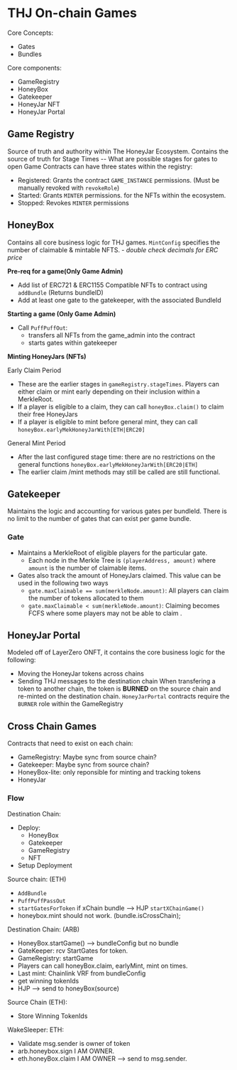 # THJ On-chain Games

Core Concepts:
- Gates
- Bundles


Core components:
- GameRegistry
- HoneyBox
- Gatekeeper
- HoneyJar NFT
- HoneyJar Portal

## Game Registry

Source of truth and authority within The HoneyJar Ecosystem. 
Contains the source of truth for Stage Times -- What are possible stages for gates to open
Game Contracts can have three states within the registry:
- Registered: Grants the contract `GAME_INSTANCE` permissions. (Must be manually revoked with `revokeRole`)
- Started: Grants `MINTER` permissions. for the NFTs within the ecosystem. 
- Stopped: Revokes `MINTER` permissions

##  HoneyBox

Contains all core business logic for THJ games. 
`MintConfig` specifies the number of claimable & mintable NFTS. 
    - _double check decimals for ERC price_

**Pre-req for a game(Only Game Admin)**
- Add list of ERC721 & ERC1155 Compatible NFTs to contract using `addBundle` (Returns bundleID)
- Add at least one gate to the gatekeeper, with the associated BundleId

**Starting a game (Only Game Admin)**
- Call `PuffPuffOut`: 
    - transfers all NFTs from the game_admin into the contract
    - starts gates within gatekeeper

**Minting HoneyJars (NFTs)**

Early Claim Period
- These are the earlier stages in `gameRegistry.stageTimes`. Players can either claim or mint early depending on their inclusion within a MerkleRoot.
- If a player is eligible to a claim, they can call `honeyBox.claim()` to claim their free HoneyJars
- If a player is eligible to mint before general mint, they can call `honeyBox.earlyMekHoneyJarWith[ETH|ERC20]`

General Mint Period
- After the last configured stage time: there are no restrictions on the general functions `honeyBox.earlyMekHoneyJarWith[ERC20|ETH]`
- The earlier claim /mint methods may still be called are still functional. 


## Gatekeeper

Maintains the logic and accounting for various gates per bundleId. There is no limit to the number of gates that can exist per game bundle. 

### Gate
- Maintains a MerkleRoot of eligible players for the particular gate. 
    - Each node in the Merkle Tree is `(playerAddress, amount)` where `amount` is the number of claimable items. 
- Gates also track the amount of HoneyJars claimed. This value can be used in the following two ways
    - `gate.maxClaimable == sum(merkleNode.amount)`: All players can claim the number of tokens allocated to them
    - `gate.maxClaimable < sum(merkleNode.amount)`: Claiming becomes FCFS where some players may not be able to claim .


## HoneyJar Portal

Modeled off of LayerZero ONFT, it contains the core business logic for the following:
- Moving the HoneyJar tokens across chains
- Sending THJ messages to the destination chain
When transfering a token to another chain, the token is **BURNED** on the source chain and re-minted on the destination chain. 
`HoneyJarPortal` contracts require the `BURNER` role within the GameRegistry

## Cross Chain Games

Contracts that need to exist on each chain:
- GameRegistry: Maybe sync from source chain?
- Gatekeeper: Maybe sync from source chain? 
- HoneyBox-lite: only reponsible for minting and tracking tokens 
- HoneyJar 

### Flow


Destination Chain:
- Deploy:
    - HoneyBox
    - Gatekeeper
    - GameRegistry
    - NFT
- Setup Deployment

Source chain: (ETH)
- `AddBundle`
- `PuffPuffPassOut`
- `startGatesForToken` 
    if xChain bundle --> HJP `startXChainGame()`
- honeybox.mint should not work. (bundle.isCrossChain);

Destination Chain: (ARB)
- HoneyBox.startGame() --> bundleConfig but no bundle
- GateKeeper: rcv StartGates for token.
- GameRegistry: startGame
- Players can call honeyBox.claim, earlyMint, mint on times. 
- Last mint: Chainlink VRF from bundleConfig 
- get winning tokenIds
- HJP --> send to honeyBox(source)

Source Chain (ETH):
- Store Winning TokenIds

WakeSleeper: ETH:
- Validate msg.sender is owner of token
- arb.honeybox.sign I AM OWNER. 
- eth.honeyBox.claim I AM OWNER --> send to msg.sender. 
